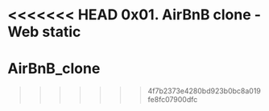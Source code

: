 <<<<<<< HEAD
0x01. AirBnB clone - Web static
=======
# AirBnB_clone
>>>>>>> 4f7b2373e4280bd923b0bc8a019fe8fc07900dfc
